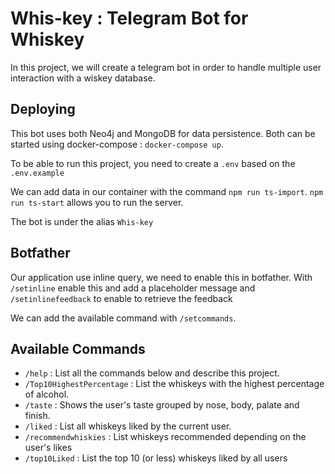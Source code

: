 # Whis-key : Telegram Bot for Whiskey

In this project, we will create a telegram bot in order to handle multiple user interaction with a wiskey database.

## Deploying
This bot uses both Neo4j and MongoDB for data persistence. Both can be started using docker-compose : ```docker-compose up```. 

To be able to run this project, you need to create a `.env` based on the `.env.example`

We can add data in our container with the command ``npm run ts-import``. 
``npm run ts-start`` allows you to run the server.

The bot is under the alias ```Whis-key```

## Botfather

Our application use inline query, we need to enable this in botfather. 
With `/setinline` enable this and add a placeholder message and `/setinlinefeedback` to enable to retrieve the feedback

We can add the available command with `/setcommands`.

## Available Commands

* ```/help``` : List all the commands below and describe this project.
* ```/Top10HighestPercentage``` : List the whiskeys with the highest percentage of alcohol.
* ```/taste``` : Shows the user's taste grouped by nose, body, palate and finish.
* ```/liked``` : List all whiskeys liked by the current user.
* ```/recommendwhiskies``` : List whiskeys recommended depending on the user's likes
* ```/top10Liked``` : List the top 10 (or less) whiskeys liked by all users

